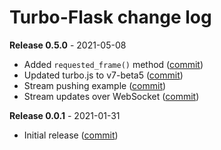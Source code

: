 # Turbo-Flask change log

**Release 0.5.0** - 2021-05-08

- Added `requested_frame()` method ([commit](https://github.com/miguelgrinberg/turbo-flask/commit/71deb03d91b855f84cc153f29eaf50973045e050))
- Updated turbo.js to v7-beta5 ([commit](https://github.com/miguelgrinberg/turbo-flask/commit/012948ab36fdd7ecf0714e270818dfe200d4d085))
- Stream pushing example ([commit](https://github.com/miguelgrinberg/turbo-flask/commit/2777419fecec2cbe01ed2e4f5fcb5c23ed575429))
- Stream updates over WebSocket ([commit](https://github.com/miguelgrinberg/turbo-flask/commit/7ef9c47dc1f1369751ea56200d6597f07226d5cf))

**Release 0.0.1** - 2021-01-31

- Initial release ([commit](https://github.com/miguelgrinberg/turbo-flask/commit/968bb3686dc19dbc4ab0b6c391ab964b7921a534))
